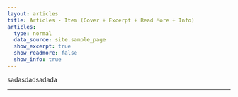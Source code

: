 ```yaml
---
layout: articles
title: Articles - Item (Cover + Excerpt + Read More + Info)
articles:
  type: normal
  data_source: site.sample_page
  show_excerpt: true
  show_readmore: false
  show_info: true
---
```


 sadasdadsadada

---
